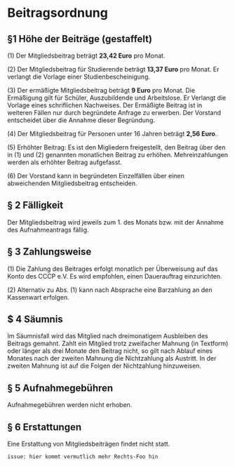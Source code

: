# Beitragsordnung 


 ## §1  Höhe der Beiträge (gestaffelt)
 
 (1) Der Mitgliedsbeitrag beträgt **23,42 Euro** pro Monat.
 
 (2) Der Mitgliedsbeitrag für Studierende beträgt **13,37 Euro** pro Monat. Er verlangt die Vorlage einer Studienbescheinigung.
 
 (3) Der ermäßigte Mitgliedsbeitrag beträgt **9 Euro** pro Monat. Die Ermäßigung gilt für Schüler, Auszubildende und Arbeitslose. Er Verlangt die Vorlage eines schriflichen Nachweises. Der Ermäßigte Beitrag ist in weiteren Fällen nur durch begründete Anfrage zu erwerben. Der Vorstand entscheidet über die Annahme dieser Begründung.
 
 (4) Der Mitgliedsbeitrag für Personen unter 16 Jahren beträgt **2,56 Euro**.
 
 (5) Erhöhter Beitrag: Es ist den Migliedern freigestellt, den Beitrag über den in (1) und (2) genannten monatlichen Beitrag zu erhöhen. Mehreinzahlungen werden als erhöhter Beitrag aufgefasst.

 (6) Der Vorstand kann in begründeten Einzelfällen über einen abweichenden Mitgliedsbeitrag entscheiden.

 ## § 2 Fälligkeit
  Der Mitgliedsbeitrag wird jeweils zum 1. des Monats bzw. mit der Annahme des Aufnahmeantrags fällig.
 
 ## § 3 Zahlungsweise
 
 (1) Die Zahlung des Beitrages erfolgt monatlich per Überweisung auf das Konto des CCCP e.V. Es wird empfohlen, einen Dauerauftrag einzurichten.
 
 (2) Alternativ zu Abs. (1) kann nach Absprache eine Barzahlung an den Kassenwart erfolgen.
 ## $ 4 Säumnis
 Im Säumnisfall wird das Mitglied nach dreimonatigem Ausbleiben des Beitrags gemahnt. Zahlt ein Mitglied trotz zweifacher Mahnung (in Textform) oder länger als drei Monate den Beitrag nicht, so gilt nach Ablauf eines Monates nach der zweiten Mahnung die Nichtzahlung als Austritt. In der zweiten Mahnung ist auf die Folgen der Nichtzahlung hinzuweisen. 
 
 ## § 5  Aufnahmegebühren
  Aufnahmegebühren werden nicht erhoben.
 ## § 6  Erstattungen
  Eine Erstattung von Mitgliedsbeiträgen findet nicht statt.

`issue: hier kommt vermutlich mehr Rechts-Foo hin`
